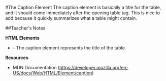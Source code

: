 #The Caption Element
The caption element is basically a title for the table, and it should come immediately after the opening table tag. This is nice to add because it quickly summarizes what a table might contain.

##Teacher's Notes

**HTML Elements**

   * <caption> - The caption element represents the title of the table.

**Resources**

   * MDN <caption> Documentation (https://developer.mozilla.org/en-US/docs/Web/HTML/Element/caption)
